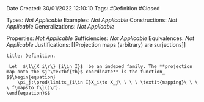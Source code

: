<br />
<br />

Date Created: 30/01/2022 12:10:10
Tags: #Definition #Closed 

Types: _Not Applicable_
Examples: _Not Applicable_
Constructions: _Not Applicable_
Generalizations: _Not Applicable_

Properties: _Not Applicable_
Sufficiencies: _Not Applicable_
Equivalences: _Not Applicable_
Justifications: [[Projection maps (arbitrary) are surjections]]

``` ad-Definition
title: Definition.

_Let_ $\l\{X_i\r\}_{i\in I}$ _be an indexed family. The **projection map onto the $j^\textbf{th}$ coordinate** is the function_
$$\begin{equation}
    \pi_j:\prod\limits_{i\in I}X_i\to X_j\ \ \ \ \textit{mapping}\ \ \ \ f\mapsto f\l(j\r).
\end{equation}$$

```
